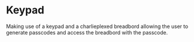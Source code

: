 # Keypad
Making use of a keypad and a charlieplexed breadbord allowing the user to generate passcodes and access the breadbord with the passcode.
